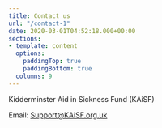 ```yaml
---
title: Contact us
url: "/contact-1"
date: 2020-03-01T04:52:18.000+00:00
sections:
- template: content
  options:
    paddingTop: true
    paddingBottom: true
  columns: 9
---
```


Kidderminster Aid in Sickness Fund (KAiSF)

Email: Support@KAiSF.org.uk   
